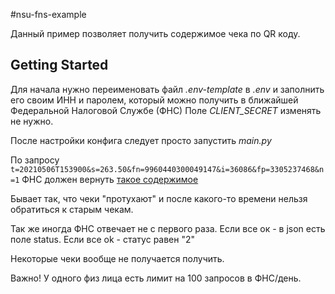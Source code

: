 #nsu-fns-example

Данный пример позволяет получить содержимое чека по QR коду.

## Getting Started
Для начала нужно переименовать файл *.env-template* в *.env*
и заполнить его своим ИНН и паролем, который можно получить в ближайшей Федеральной Налоговой Службе (ФНС)
Поле *CLIENT_SECRET* изменять не нужно.

После настройки конфига следует просто запустить *main.py*

По запросу `t=20210506T153900&s=263.50&fn=9960440300049147&i=36086&fp=3305237468&n=1`
ФНС должен вернуть [такое содержимое](bill.json)

Бывает так, что чеки "протухают" и после какого-то времени нельзя обратиться к старым чекам.

Так же иногда ФНС отвечает не с первого раза. Если все ок - в json есть поле status. Если все ok - статус равен "2"

Некоторые чеки вообще не получается получить.

Важно! У одного физ лица есть лимит на 100 запросов в ФНС/день.
